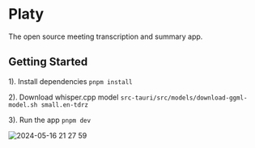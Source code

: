 # Platy

The open source meeting transcription and summary app.

## Getting Started

1). Install dependencies
`pnpm install`

2). Download whisper.cpp model
`src-tauri/src/models/download-ggml-model.sh small.en-tdrz`

3). Run the app
`pnpm dev`

![2024-05-16 21 27 59](https://github.com/djgould/platy/assets/6018174/05e9d14e-cf0e-48f1-ad7e-0e257db526ed)
